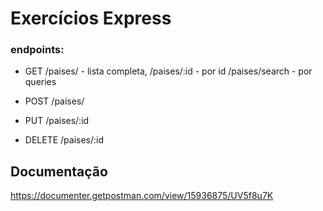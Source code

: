 # Exercícios Express
### endpoints:
- GET 
/paises/ - lista completa,
/paises/:id - por id
/paises/search - por queries

- POST
/paises/

- PUT
/paises/:id

- DELETE
/paises/:id


## Documentação
https://documenter.getpostman.com/view/15936875/UV5f8u7K
